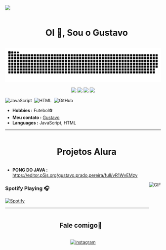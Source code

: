 <!--horizontal divider(gradiant)-->
<img src="https://user-images.githubusercontent.com/73097560/115834477-dbab4500-a447-11eb-908a-139a6edaec5c.gif">

<!--h1 without bottom border-->
<div id="user-content-toc">
  <ul align="center">
    <summary><h1 style="display: inline-block">OI 👋, Sou o Gustavo</h1></summary>
  </ul>
</div>

<!--- snake -->
<div align="center">
  <img  src="https://github.com/1999AZZAR/1999AZZAR/blob/main/resources/img/grid-snake.svg"
       alt="snake" /></a>
</div>

 <p align="center">
<img src="https://img.shields.io/badge/Anos-15-blue" />
  <img src="https://img.shields.io/badge/Máquina-de-foco%20Aprendizagem-brightgreen" />
  <img src="https://img.shields.io/badge/Moro-Paranaguá-success" />
  <img src="https://img.shields.io/badge/Languagem-portugues-brightgreen" />
</p>

![JavaScript](https://img.shields.io/badge/-JavaScript-05122A?style=flat&logo=javascript)&nbsp;
![HTML](https://img.shields.io/badge/-HTML-05122A?style=flat&logo=HTML5)&nbsp;
![GitHub](https://img.shields.io/badge/-GitHub-05122A?style=flat&logo=github)&nbsp;

-  **Hobbies :** Futebol⚽
-  **Meu contato :** [Gustavo](gustavo.prado.pereira@escola.pr.gov.br)
-  **Languages :** JavaScript, HTML
  
---

<!--h1 without bottom border-->
<div id="user-content-toc">
  <ul align="center">
    <summary><h1 style="display: inline-block">Projetos Alura</h1></summary>
  </ul>
</div>

-  **PONG DO JAVA :** https://editor.p5js.org/gustavo.prado.pereira/full/vR1WvEMzv

<img align="right" alt="GIF" height="170px" src="https://media.giphy.com/media/J5B1Y8QZnzXXbLQIBu/giphy.gif" />

### Spotify Playing 🎧
[![Spotify](https://novatorem.visualbean.vercel.app/api/spotify)](https://open.spotify.com/intl-pt/artist/4PLdCloYxu2bMKfuuB9lI5?si=f40y3bd3SlKrzf3IVIqxOA)

---

<!-- Connect with me -->
<!--h2 without bottom border-->
<div id="user-content-toc">
  <ul align="center">
    <summary><h2 style="display: inline-block">Fale comigo🤝</h2></summary>
  </ul>
</div>
<p align="center">
<a href="https://instagram.com/ow_gusta?igshid=MzRlODBiNWFlZA==/" target="blank"><img align="center" src="https://user-images.githubusercontent.com/88904952/234981169-2dd1e58f-4b7e-468c-8213-034ba62156c3.png" alt="instagram" height="50" width="50" /></a>

</p>
